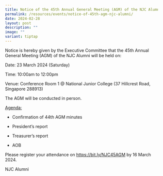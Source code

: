 ```yaml
---
title: Notice of the 45th Annual General Meeting (AGM) of the NJC Alumni
permalink: /resources/events/notice-of-45th-agm-njc-alumni/
date: 2024-02-28
layout: post
description: ""
image: ""
variant: tiptap
---
```

<p>Notice is hereby given by the Executive Committee that the 45th Annual
General Meeting (AGM) of the NJC Alumni will be held on:</p>
<p>Date: 23 March 2024 (Saturday)</p>
<p>Time: 10:00am to 12:00pm</p>
<p>Venue: Conference Room 1 @ National Junior College (37 Hillcrest Road,
Singapore 288913)</p>
<p>The AGM will be conducted in person.</p>
<p><u>Agenda:</u>
</p>
<ul data-tight="true" class="tight">
<li>
<p>Confirmation of 44th AGM minutes</p>
</li>
<li>
<p>President’s report</p>
</li>
<li>
<p>Treasurer’s report</p>
</li>
<li>
<p>AOB</p>
</li>
</ul>
<p>Please register your attendance on <a href="https://bit.ly/NJC45AGM" rel="noopener noreferrer nofollow" target="_blank">https://bit.ly/NJC45AGM</a> by 16 March 2024.</p>
<p>NJC Alumni</p>
